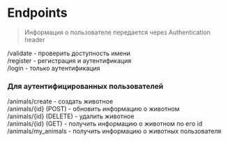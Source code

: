 # Endpoints
> Информация о пользователе передается через Authentication header

/validate - проверить доступность имени\
/register - регистрация и аутентификация\
/login - только аутентификация
### Для аутентифицированных пользователей
/animals/create - создать животное\
/animals/{id} (POST) - обновить информацию о животном\
/animals/{id} (DELETE) - удалить животное\
/animals/{id} (GET) - получить информацию о животном по его id\
/animals/my_animals - получить информацию о животных пользователя

